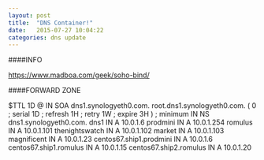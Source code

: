 ```yaml
---
layout: post
title:  "DNS Container!"
date:   2015-07-27 10:04:22
categories: dns update
---
```

####INFO

https://www.madboa.com/geek/soho-bind/

####FORWARD ZONE

$TTL 1D
@ IN SOA dns1.synologyeth0.com. root.dns1.synologyeth0.com. (
                                        0       ; serial
                                        1D      ; refresh
                                        1H      ; retry
                                        1W      ; expire
                                        3H )    ; minimum
            IN NS   dns1.synologyeth0.com.
dns1        IN A    10.0.1.6
prodmini         IN A    10.0.1.254
romulus         IN A    10.0.1.101
thenightswatch         IN A    10.0.1.102
market         IN A    10.0.1.103
magnificent         IN A    10.0.1.23
centos67.ship1.prodmini         IN A    10.0.1.6
centos67.ship1.romulus          IN A    10.0.1.15
centos67.ship2.romulus          IN A    10.0.1.20
